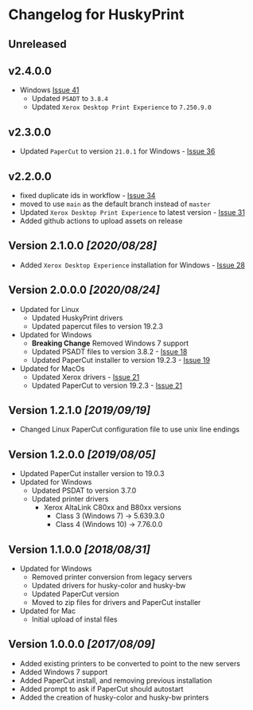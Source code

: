# Changelog for HuskyPrint

## Unreleased

## v2.4.0.0

- Windows [Issue 41](https://github.com/MichiganTechIT/HuskyPrint/issues/41)
  - Updated `PSADT` to `3.8.4`
  - Updated `Xerox Desktop Print Experience` to `7.250.9.0`

## v2.3.0.0

- Updated `PaperCut` to version `21.0.1` for Windows - [Issue 36](https://github.com/MichiganTechIT/HuskyPrint/issues/36)

## v2.2.0.0

- fixed duplicate ids in workflow - [Issue 34](https://github.com/MichiganTechIT/HuskyPrint/issues/34)
- moved to use `main` as the default branch instead of `master`
- Updated `Xerox Desktop Print Experience` to latest version - [Issue 31](https://github.com/MichiganTechIT/HuskyPrint/issues/31)
- Added github actions to upload assets on release

## Version **2.1.0.0** _[2020/08/28]_

- Added `Xerox Desktop Experience` installation for Windows - [Issue 28](https://github.com/MichiganTechIT/HuskyPrint/issues/28)

## Version **2.0.0.0** _[2020/08/24]_

- Updated for Linux
  - Updated HuskyPrint drivers
  - Updated papercut files to version 19.2.3
- Updated for Windows
  - **Breaking Change** Removed Windows 7 support
  - Updated PSADT files to version 3.8.2 - [Issue 18](https://github.com/MichiganTechIT/HuskyPrint/issues/18)
  - Updated PaperCut installer to version 19.2.3 - [Issue 19](https://github.com/MichiganTechIT/HuskyPrint/issues/19)
- Updated for MacOs
  - Updated Xerox drivers - [Issue 21](https://github.com/MichiganTechIT/HuskyPrint/issues/21)
  - Updated PaperCut to version 19.2.3 - [Issue 21](https://github.com/MichiganTechIT/HuskyPrint/issues/21)

## Version **1.2.1.0** _[2019/09/19]_

- Changed Linux PaperCut configuration file to use unix line endings

## Version **1.2.0.0** _[2019/08/05]_

- Updated PaperCut installer version to 19.0.3
- Updated for Windows
  - Updated PSDAT to version 3.7.0
  - Updated printer drivers
    - Xerox AltaLink C80xx and B80xx versions
      - Class 3 (Windows 7) -> 5.639.3.0
      - Class 4 (Windows 10) -> 7.76.0.0

## Version **1.1.0.0** _[2018/08/31]_

- Updated for Windows
  - Removed printer conversion from legacy servers
  - Updated drivers for husky-color and husky-bw
  - Updated PaperCut version
  - Moved to zip files for drivers and PaperCut installer
- Updated for Mac
  - Initial upload of instal files

## Version **1.0.0.0** _[2017/08/09]_

- Added existing printers to be converted to point to the new servers
- Added Windows 7 support
- Added PaperCut install, and removing previous installation
- Added prompt to ask if PaperCut should autostart
- Added the creation of husky-color and husky-bw printers
